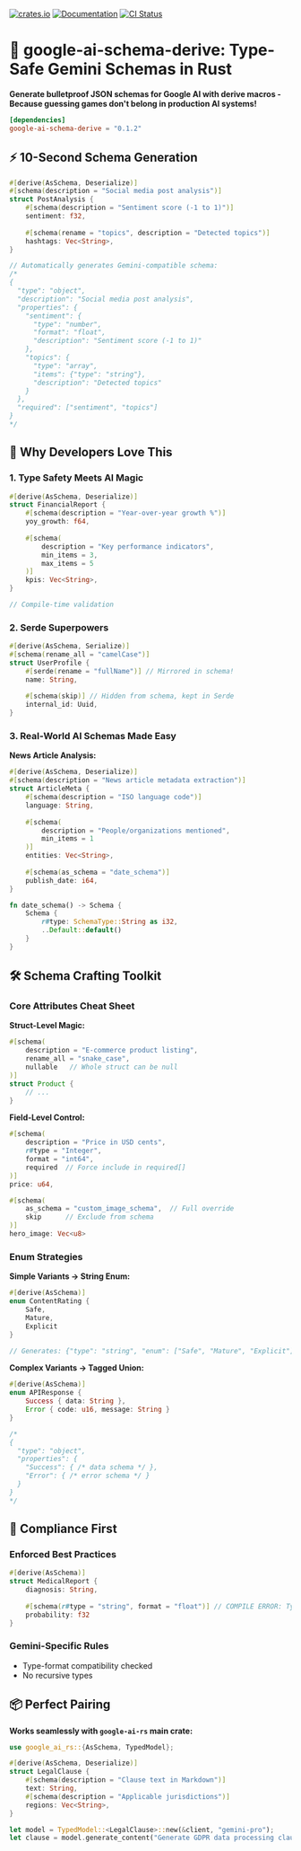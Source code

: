 [![crates.io](https://img.shields.io/crates/v/google-ai-schema-derive)](https://crates.io/crates/google-ai-schema-derive)
[![Documentation](https://docs.rs/google-ai-schema-derive/badge.svg)](https://docs.rs/google-ai-schema-derive)
[![CI Status](https://github.com/veecore/google-ai-rs/actions/workflows/ci.yml/badge.svg)](https://github.com/veecore/google-ai-rs/actions)

# 🧬 google-ai-schema-derive: Type-Safe Gemini Schemas in Rust

**Generate bulletproof JSON schemas for Google AI with derive macros -  
Because guessing games don't belong in production AI systems!**

```toml
[dependencies]
google-ai-schema-derive = "0.1.2"
```

## ⚡️ 10-Second Schema Generation

```rust
#[derive(AsSchema, Deserialize)]
#[schema(description = "Social media post analysis")]
struct PostAnalysis {
    #[schema(description = "Sentiment score (-1 to 1)")]
    sentiment: f32,
    
    #[schema(rename = "topics", description = "Detected topics")]
    hashtags: Vec<String>,
}

// Automatically generates Gemini-compatible schema:
/*
{
  "type": "object",
  "description": "Social media post analysis",
  "properties": {
    "sentiment": {
      "type": "number",
      "format": "float",
      "description": "Sentiment score (-1 to 1)"
    },
    "topics": {
      "type": "array",
      "items": {"type": "string"},
      "description": "Detected topics"
    }
  },
  "required": ["sentiment", "topics"]
}
*/
```

## 🚀 Why Developers Love This

### 1. Type Safety Meets AI Magic
```rust
#[derive(AsSchema, Deserialize)]
struct FinancialReport {
    #[schema(description = "Year-over-year growth %")]
    yoy_growth: f64,
    
    #[schema(
        description = "Key performance indicators",
        min_items = 3,
        max_items = 5
    )]
    kpis: Vec<String>,
}

// Compile-time validation
```

### 2. Serde Superpowers
```rust
#[derive(AsSchema, Serialize)]
#[schema(rename_all = "camelCase")]
struct UserProfile {
    #[serde(rename = "fullName")] // Mirrored in schema!
    name: String,
    
    #[schema(skip)] // Hidden from schema, kept in Serde
    internal_id: Uuid,
}
```

### 3. Real-World AI Schemas Made Easy
**News Article Analysis:**
```rust
#[derive(AsSchema, Deserialize)]
#[schema(description = "News article metadata extraction")]
struct ArticleMeta {
    #[schema(description = "ISO language code")]
    language: String,
    
    #[schema(
        description = "People/organizations mentioned",
        min_items = 1
    )]
    entities: Vec<String>,
    
    #[schema(as_schema = "date_schema")]
    publish_date: i64,
}

fn date_schema() -> Schema {
    Schema {
        r#type: SchemaType::String as i32,
        ..Default::default()
    }
}
```

## 🛠️ Schema Crafting Toolkit

### Core Attributes Cheat Sheet

**Struct-Level Magic:**
```rust
#[schema(
    description = "E-commerce product listing",
    rename_all = "snake_case",
    nullable   // Whole struct can be null
)]
struct Product {
    // ...
}
```

**Field-Level Control:**
```rust
#[schema(
    description = "Price in USD cents",
    r#type = "Integer",
    format = "int64",
    required  // Force include in required[]
)]
price: u64,

#[schema(
    as_schema = "custom_image_schema",  // Full override
    skip      // Exclude from schema
)]
hero_image: Vec<u8>
```

### Enum Strategies
**Simple Variants → String Enum:**
```rust
#[derive(AsSchema)]
enum ContentRating {
    Safe,
    Mature,
    Explicit
}

// Generates: {"type": "string", "enum": ["Safe", "Mature", "Explicit"]}
```

**Complex Variants → Tagged Union:**
```rust
#[derive(AsSchema)]
enum APIResponse {
    Success { data: String },
    Error { code: u16, message: String }
}

/*
{
  "type": "object",
  "properties": {
    "Success": { /* data schema */ },
    "Error": { /* error schema */ }
  }
}
*/
```

## 🚨 Compliance First

### Enforced Best Practices
```rust
#[derive(AsSchema)]
struct MedicalReport {
    diagnosis: String,
    
    #[schema(r#type = "string", format = "float")] // COMPILE ERROR: Type mismatch
    probability: f32
}
```

### Gemini-Specific Rules
- Type-format compatibility checked
- No recursive types

## 📦 Perfect Pairing

**Works seamlessly with `google-ai-rs` main crate:**
```rust
use google_ai_rs::{AsSchema, TypedModel};

#[derive(AsSchema, Deserialize)]
struct LegalClause {
    #[schema(description = "Clause text in Markdown")]
    text: String,
    #[schema(description = "Applicable jurisdictions")]
    regions: Vec<String>,
}

let model = TypedModel::<LegalClause>::new(&client, "gemini-pro");
let clause = model.generate_content("Generate GDPR data processing clause").await?;
```
